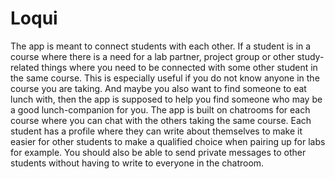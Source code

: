 # Loqui
The app is meant to connect students with each other. If a student is in a course where there is a need for a lab partner, project group or other study-related things where you need to be connected with some other student in the same course. This is especially useful if you do not know anyone in the course you are taking. And maybe you also want to find someone to eat lunch with, then the app is supposed to help you find someone who may be a good lunch-companion for you. The app is built on chatrooms for each course where you can chat with the others taking the same course. Each student has a profile where they can write about themselves to make it easier for other students to make a qualified choice when pairing up for labs for example. You should also be able to send private messages to other students without having to write to everyone in the chatroom.

